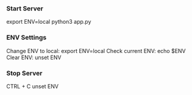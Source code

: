 ### Start Server
export ENV=local
python3 app.py

### ENV Settings
Change ENV to local: export ENV=local 
Check current ENV: echo $ENV
Clear ENV: unset ENV

### Stop Server
CTRL + C
unset ENV